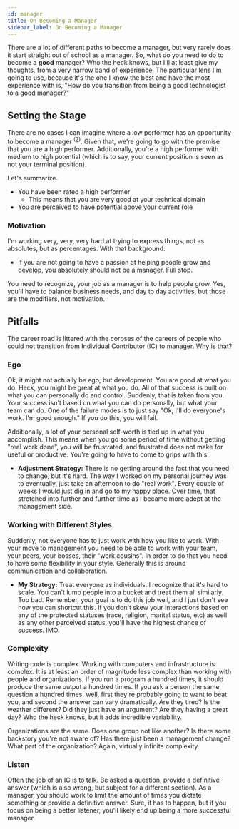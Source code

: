 ```yaml
---
id: manager 
title: On Becoming a Manager
sidebar_label: On Becoming a Manager
---
```


There are a lot of different paths to become a manager, but very rarely does it start straight out of school as a manager.  So, what do you need to do to become a **good** manager?  Who the heck knows, but I'll at least give my thoughts, from a very narrow band of experience.  The particular lens I'm going to use, because it's the one I know the best and have the most experience with is, "How do you transition from being a good technologist to a good manager?"

## Setting the Stage

There are no cases I can imagine where a low performer has an opportunity to become a manager <sup>([2](references.md#2))</sup>.  Given that, we're going to go with the premise that you are a high performer.  Additionally, you're a high performer with medium to high potential (which is to say, your current position is seen as not your terminal position).  

Let's summarize.  
* You have been rated a high performer
  * This means that you are very good at your technical domain
* You are perceived to have potential above your current role

### Motivation

I'm working very, very, very hard at trying to express things, not as absolutes, but as percentages.  With that background:

* If you are not going to have a passion at helping people grow and develop, you absolutely should not be a manager.  Full stop.

You need to recognize, your job as a manager is to help people grow.  Yes, you'll have to balance business needs, and day to day activities, but those are the modifiers, not motivation.  

## Pitfalls

The career road is littered with the corpses of the careers of people who could not transition from Individual Contributor (IC) to manager.  Why is that?

### Ego

  Ok, it might not actually be ego, but development.  You are good at what you do.  Heck, you might be great at what you do.  All of that success is built on what you can personally do and control.  Suddenly, that is taken from you.  Your success isn't based on what you can do personally, but what your team can do.  One of the failure modes is to just say "Ok, I'll do everyone's work.  I'm good enough."  If you do this, you will fail.  

  Additionally, a lot of your personal self-worth is tied up in what you accomplish.  This means when you go some period of time without getting "real work done", you will be frustrated, and frustrated does not make for useful or productive.  You're going to have to come to grips with this.

  * **Adjustment Strategy:**  There is no getting around the fact that you need to change, but it's hard.  The way I worked on my personal journey was to eventually, just take an afternoon to do "real work".  Every couple of weeks I would just dig in and go to my happy place.  Over time, that stretched into further and further time as I became more adept at the management side.

### Working with Different Styles

  Suddenly, not everyone has to just work with how you like to work.  With your move to management you need to be able to work with your team, your peers, your bosses, their "work cousins".  In order to do that you need to have some flexibility in your style.  Generally this is around communication and collaboration.

  * **My Strategy:** Treat everyone as individuals.  I recognize that it's hard to scale.  You can't lump people into a bucket and treat them all similarly.  Too bad.  Remember, your goal is to do this job well, and I just don't see how you can shortcut this.  If you don't skew your interactions based on any of the protected statuses (race, religion, marital status, etc) as well as any other perceived status, you'll have the highest chance of success.  IMO.

### Complexity

  Writing code is complex.  Working with computers and infrastructure is complex.  It is at least an order of magnitude less complex than working with people and organizations.  If you run a program a hundred times, it should produce the same output a hundred times.  If you ask a person the same question a hundred times, well, first they're probably going to want to beat you, and second the answer can vary dramatically.  Are they tired?  Is the weather different?  Did they just have an argument?  Are they having a great day?  Who the heck knows, but it adds incredible variability.

  Organizations are the same.  Does one group not like another?  Is there some backstory you're not aware of?  Has there just been a management change?  What part of the organization?  Again, virtually infinite complexity.

### Listen

  Often the job of an IC is to talk.  Be asked a question, provide a definitive answer (which is also wrong, but subject for a different section).  As a manager, you should work to limit the amount of times you dictate something or provide a definitive answer.  Sure, it has to happen, but if you focus on being a better listener, you'll likely end up being a more successful manager.
